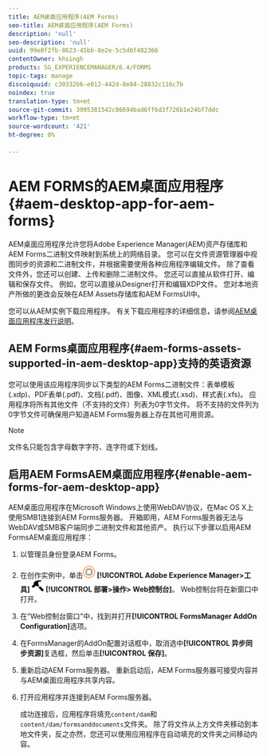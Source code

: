 ```yaml
---
title: AEM桌面应用程序(AEM Forms)
seo-title: AEM桌面应用程序(AEM Forms)
description: 'null'
seo-description: 'null'
uuid: 99e0f2fb-8623-45bb-8e2e-5c5d6f482366
contentOwner: khsingh
products: SG_EXPERIENCEMANAGER/6.4/FORMS
topic-tags: manage
discoiquuid: c30332b6-e012-442d-8e84-28832c116c7b
noindex: true
translation-type: tm+mt
source-git-commit: 3995381542c86694bad6ff6d3f726b1e24bf7ddc
workflow-type: tm+mt
source-wordcount: '421'
ht-degree: 0%

---
```



# AEM FORMS的AEM桌面应用程序{#aem-desktop-app-for-aem-forms}

AEM桌面应用程序允许您将Adobe Experience Manager(AEM)资产存储库和AEM Forms二进制文件映射到系统上的网络目录。 您可以在文件资源管理器中视图同步的资源和二进制文件，并根据需要使用各种应用程序编辑文件。 除了查看文件外，您还可以创建、上传和删除二进制文件。 您还可以直接从软件打开、编辑和保存文件。 例如，您可以直接从Designer打开和编辑XDP文件。 您对本地资产所做的更改会反映在AEM Assets存储库和AEM FormsUI中。

您可以从AEM实例下载应用程序。 有关下载应用程序的详细信息，请参阅[AEM桌面应用程序发行说明](https://helpx.adobe.com/experience-manager/desktop-app/release-notes.html)。

## AEM Forms桌面应用程序{#aem-forms-assets-supported-in-aem-desktop-app}支持的英语资源

您可以使用该应用程序同步以下类型的AEM Forms二进制文件：表单模板(.xdp)、PDF表单(.pdf)、文档(.pdf)、图像、XML模式(.xsd)、样式表(.xfs)。 应用程序将所有其他文件（不支持的文件）列表为0字节文件。 将不支持的文件列为0字节文件可确保用户知道AEM Forms服务器上存在其他可用资源。

>[!NOTE]
>
>文件名只能包含字母数字字符、连字符或下划线。

## 启用AEM FormsAEM桌面应用程序{#enable-aem-forms-for-aem-desktop-app}

AEM桌面应用程序在Microsoft Windows上使用WebDAV协议，在Mac OS X上使用SMB1连接到AEM Forms服务器。 开箱即用，AEM Forms服务器无法与WebDAV或SMB客户端同步二进制文件和其他资产。 执行以下步骤以启用AEM FormsAEM桌面应用程序：

1. 以管理员身份登录AEM Forms。
1. 在创作实例中，单击![adobeexperiencemanager](assets/adobeexperiencemanager.png) **[!UICONTROL Adobe Experience Manager>工具]** ![锤子](assets/hammer.png) **[!UICONTROL 部署>操作> Web控制台]**。 Web控制台将在新窗口中打开。
1. 在“Web控制台窗口”中，找到并打开&#x200B;**[!UICONTROL FormsManager AddOn Configuration]**&#x200B;选项。
1. 在FormsManager的AddOn配置对话框中，取消选中&#x200B;**[!UICONTROL 异步同步资源]**&#x200B;复选框，然后单击&#x200B;**[!UICONTROL 保存]**。
1. 重新启动AEM Forms服务器。 重新启动后，AEM Forms服务器可接受内容并与AEM桌面应用程序共享内容。
1. 打开应用程序并连接到AEM Forms服务器。

   成功连接后，应用程序将填充`content/dam`和`content/dam/formsanddocuments`文件夹。 除了将文件从上方文件夹移动到本地文件夹，反之亦然，您还可以使用应用程序在自动填充的文件夹之间移动内容。

